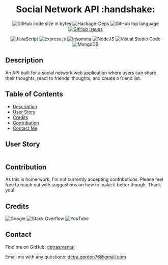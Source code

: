 <h1 align="center">Social Network API :handshake:</h1>

<div align="center">
  
![GitHub code size in bytes](https://img.shields.io/github/languages/code-size/detrasmental/NoSQL-Challenge-Social-Network-API)
![Hackage-Deps](https://img.shields.io/hackage-deps/v/express)
![GitHub top language](https://img.shields.io/github/languages/top/detrasmental/NoSQL-Challenge-Social-Network-API)
[![GitHub issues](https://img.shields.io/github/issues/detrasmental/NoSQL-Challenge-Social-Network-API)](https://github.com/detrasmental/NoSQL-Challenge-Social-Network-API/issues)
  
</div>

<div align="center">
  
![JavaScript](https://img.shields.io/badge/javascript-%23323330.svg?style=for-the-badge&logo=javascript&logoColor=%23F7DF1E)
![Express.js](https://img.shields.io/badge/express.js-%23404d59.svg?style=for-the-badge&logo=express&logoColor=%2361DAFB)
![Insomnia](https://img.shields.io/badge/Insomnia-black?style=for-the-badge&logo=insomnia&logoColor=5849BE)
![NodeJS](https://img.shields.io/badge/node.js-6DA55F?style=for-the-badge&logo=node.js&logoColor=white)
![Visual Studio Code](https://img.shields.io/badge/Visual%20Studio%20Code-0078d7.svg?style=for-the-badge&logo=visual-studio-code&logoColor=white)
![MongoDB](https://img.shields.io/badge/MongoDB-%234ea94b.svg?style=for-the-badge&logo=mongodb&logoColor=white)
  
 </div>

## Description
An API built for a social network web application where users can share their thoughts, react to friends’ thoughts, and create a friend list. 

## Table of Contents
- [Description](#Description)
- [User Story](#UserStory)
- [Credits](#Credits)
- [Contribution](#contributes)
- [Contact Me](#Contact)


## User Story
![]()

## Contribution
As this is homerwork, I'm not currently accepting contributions. Please feel free to reach out with suggestions on how to make it better though. Thank you!

## Credits
![Google](https://img.shields.io/badge/google-4285F4?style=for-the-badge&logo=google&logoColor=white)
![Stack Overflow](https://img.shields.io/badge/-Stackoverflow-FE7A16?style=for-the-badge&logo=stack-overflow&logoColor=white)
![YouTube](https://img.shields.io/badge/YouTube-%23FF0000.svg?style=for-the-badge&logo=YouTube&logoColor=white)


## Contact
Find me on GitHub: [detrasmental](https://github.com/detrasmental)

Email me with any questions: detra.gordon76@gmail.com
